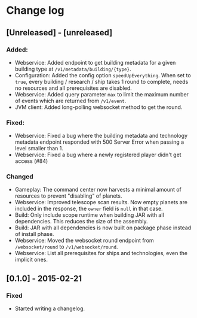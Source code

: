 # Change log

## [Unreleased] - [unreleased]
### Added:
- Webservice: Added endpoint to get building metadata for a given building type at `/v1/metadata/building/{type}`.
- Configuration: Added the config option `speedUpEverything`. When set to `true`, every building / research / ship takes 1 round to complete, needs no resources and all prerequisites are disabled.
- Webservice: Added query parameter `max` to limit the maximum number of events which are returned from `/v1/event`.
- JVM client: Added long-polling websocket method to get the round.

### Fixed:
- Webservice: Fixed a bug where the building metadata and technology metadata endpoint responded with 500 Server Error when passing a level smaller than 1.
- Webservice: Fixed a bug where a newly registered player didn't get access (#84)

### Changed
- Gameplay: The command center now harvests a minimal amount of resources to prevent "disabling" of planets.
- Webservice: Improved telescope scan results. Now empty planets are included in the response, the `owner` field is `null` in that case.
- Build: Only include scope runtime when building JAR with all dependencies. This reduces the size of the assembly.
- Build: JAR with all dependencies is now built on package phase instead of install phase.
- Webservice: Moved the websocket round endpoint from `/websocket/round` to `/v1/websocket/round`.
- Webservice: List all prerequisites for ships and technologies, even the implicit ones.

## [0.1.0] - 2015-02-21
### Fixed
- Started writing a changelog.